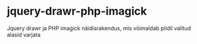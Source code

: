# jquery-drawr-php-imagick
Jquery drawr ja PHP imagick näidisrakendus, mis võimaldab pildil valitud alasid varjata
